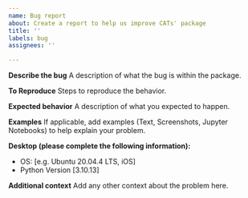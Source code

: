 ```yaml
---
name: Bug report
about: Create a report to help us improve CATs' package
title: ''
labels: bug
assignees: ''

---
```


**Describe the bug**
A description of what the bug is within the package.

**To Reproduce**
Steps to reproduce the behavior.

**Expected behavior**
A description of what you expected to happen.

**Examples**
If applicable, add examples (Text, Screenshots, Jupyter Notebooks) to help explain your problem.

**Desktop (please complete the following information):**
 - OS: [e.g. Ubuntu 20.04.4 LTS, iOS]
 - Python Version [3.10.13]

**Additional context**
Add any other context about the problem here.

